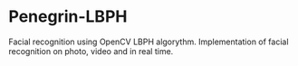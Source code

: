 # Penegrin-LBPH
Facial recognition using OpenCV LBPH algorythm. Implementation of facial recognition on photo, video and in real time.
